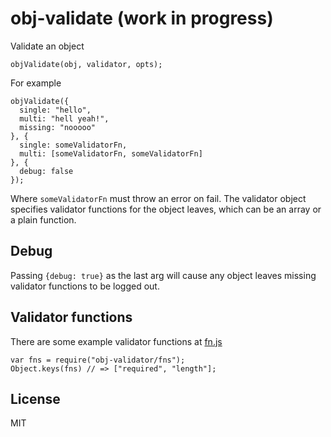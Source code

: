 # obj-validate (work in progress)
Validate an object

    objValidate(obj, validator, opts);

For example

    objValidate({
      single: "hello",
      multi: "hell yeah!",
      missing: "nooooo"
    }, {
      single: someValidatorFn,
      multi: [someValidatorFn, someValidatorFn]
    }, {
      debug: false
    });

Where `someValidatorFn` must throw an error on fail. The validator object specifies validator functions for the object leaves, which can be an array or a plain function.


## Debug
Passing `{debug: true}` as the last arg will cause any object leaves missing validator functions to be logged out.


## Validator functions
There are some example validator functions at [fn.js](/fn.js)

    var fns = require("obj-validator/fns");
    Object.keys(fns) // => ["required", "length"];


## License
MIT
